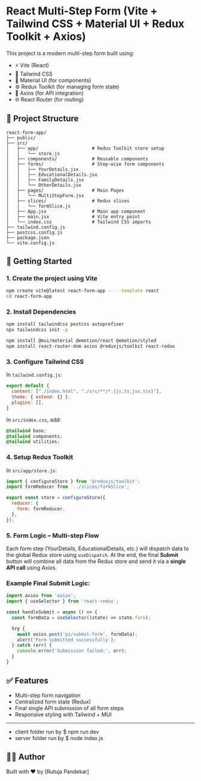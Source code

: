 
# React Multi-Step Form (Vite + Tailwind CSS + Material UI + Redux Toolkit + Axios)

This project is a modern multi-step form built using:

- ⚡ Vite (React)
- 🎨 Tailwind CSS
- 🎨 Material UI (for components)
- ⚙️ Redux Toolkit (for managing form state)
- 🔗 Axios (for API integration)
- 🌐 React Router (for routing)

## 📁 Project Structure

```
react-form-app/
├── public/
├── src/
│   ├── app/                    # Redux Toolkit store setup
│   │   └── store.js
│   ├── components/             # Reusable components
│   ├── forms/                  # Step-wise form components
│   │   ├── YourDetails.jsx
│   │   ├── EducationalDetails.jsx
│   │   ├── FamilyDetails.jsx
│   │   └── OtherDetails.jsx
│   ├── pages/                  # Main Pages
│   │   └── MultiStepForm.jsx
│   ├── slices/                 # Redux slices
│   │   └── formSlice.js
│   ├── App.jsx                 # Main app component
│   ├── main.jsx                # Vite entry point
│   └── index.css               # Tailwind CSS imports
├── tailwind.config.js
├── postcss.config.js
├── package.json
└── vite.config.js
```

## 🚀 Getting Started

### 1. Create the project using Vite

```bash
npm create vite@latest react-form-app -- --template react
cd react-form-app
```

### 2. Install Dependencies

```bash
npm install tailwindcss postcss autoprefixer
npx tailwindcss init -p

npm install @mui/material @emotion/react @emotion/styled
npm install react-router-dom axios @reduxjs/toolkit react-redux
```

### 3. Configure Tailwind CSS

In `tailwind.config.js`:

```js
export default {
  content: ["./index.html", "./src/**/*.{js,ts,jsx,tsx}"],
  theme: { extend: {} },
  plugins: [],
}
```

In `src/index.css`, add:

```css
@tailwind base;
@tailwind components;
@tailwind utilities;
```

### 4. Setup Redux Toolkit

In `src/app/store.js`:

```js
import { configureStore } from '@reduxjs/toolkit';
import formReducer from '../slices/formSlice';

export const store = configureStore({
  reducer: {
    form: formReducer,
  },
});
```

### 5. Form Logic – Multi-step Flow

Each form step (YourDetails, EducationalDetails, etc.) will dispatch data to the global Redux store using `useDispatch`. At the end, the final **Submit** button will combine all data from the Redux store and send it via a **single API call** using Axios.

### Example Final Submit Logic:

```js
import axios from 'axios';
import { useSelector } from 'react-redux';

const handleSubmit = async () => {
  const formData = useSelector((state) => state.form);

  try {
    await axios.post('pi/submit-form', formData);
    alert('Form submitted successfully');
  } catch (err) {
    console.error('Submission failed:', err);
  }
}
```

## ✅ Features

- Multi-step form navigation
- Centralized form state (Redux)
- Final single API submission of all form steps
- Responsive styling with Tailwind + MUI

---

- client folder run by 
$ npm run dev
- server folder run by 
$ node index.js



## 🧑‍💻 Author

Built with ❤️ by [Rutuja Pandekar]
